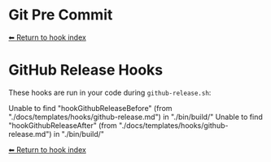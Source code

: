 # Git Pre Commit

[⬅ Return to hook index](index.md)

# GitHub Release Hooks

These hooks are run in your code during `github-release.sh`:

Unable to find "hookGithubReleaseBefore" (from "./docs/templates/hooks/github-release.md") in "./bin/build/"
Unable to find "hookGithubReleaseAfter" (from "./docs/templates/hooks/github-release.md") in "./bin/build/"

[⬅ Return to hook index](index.md)


